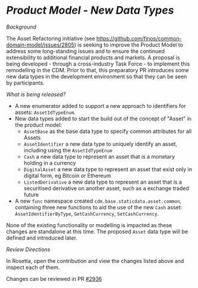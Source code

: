 # *Product Model - New Data Types*

_Background_

The Asset Refactoring initiative (see https://github.com/finos/common-domain-model/issues/2805) is seeking to improve the Product Model to address some long-standing issues and to ensure the continued extensibility to additional  financial products and markets.  A proposal is being developed - through a cross-industry Task Force - to implement this remodelling in the CDM.  Prior to that, this preparatory PR introduces some new data types in the development environment so that they can be seen by participants.

_What is being released?_

- A new enumerator added to support a new approach to identifiers for assets: `AssetIdTypeEnum`.
- New data types added to start the build out of the concept of "Asset" in the product model:
    - `AssetBase` as the base data type to specify common attributes for all Assets
    - `AssetIdentifier` a new data type to uniquely identify an asset, including using the `AssetIdTypeEnum`
    - `Cash` a new data type to represent an asset that is a monetary holding in a currency
    - `DigitalAsset` a new data type to represent an asset that exist only in digital form, eg Bitcoin or Ethereum
    - `ListedDerivative` a new data type to represent an asset that is a securitised derivative on another asset, such as a exchange traded future
- A new `func` namespace created `cdm.base.staticdata.asset.common`, containing three new functions to aid the use of the new `Cash` asset:  `AssetIdentifierByType`, `GetCashCurrency`, `SetCashCurrency`.

None of the existing functionality or modelling is impacted as these changes are standalone at this time.  The proposed `Asset` data type will be defined and introduced later.

_Review Directions_

In Rosetta, open the contribution and view the changes listed above and inspect each of them.

Changes can be reviewed in PR [#2936](https://github.com/finos/common-domain-model/pull/2944)
